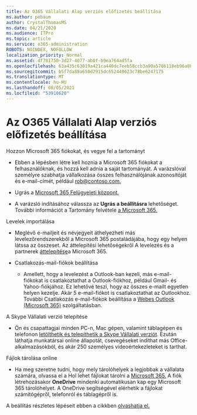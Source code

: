 ```yaml
---
title: Az O365 Vállalati Alap verziós előfizetés beállítása
ms.author: pebaum
author: CrystalThomasMS
ms.date: 04/21/2020
ms.audience: ITPro
ms.topic: article
ms.service: o365-administration
ROBOTS: NOINDEX, NOFOLLOW
localization_priority: Normal
ms.assetid: df781750-3d27-4077-ab0f-b9ea764ad5fa
ms.openlocfilehash: 63a435c63019a421ca440dc7eeb58ccb3a90a5786118eb96a081f60a10e7d0b8
ms.sourcegitcommit: b5f7da89a650d2915dc652449623c78be6247175
ms.translationtype: MT
ms.contentlocale: hu-HU
ms.lasthandoff: 08/05/2021
ms.locfileid: "53910620"
---
```

# <a name="setting-up-your-o365-business-essentials-subscription"></a>Az O365 Vállalati Alap verziós előfizetés beállítása

Hozzon Microsoft 365 fiókokat, és vegye fel a tartományt
  
- Ebben a lépésben létre kell hoznia a Microsoft 365 fiókokat a felhasználóknak, és hozzá kell adnia a saját tartományát. A varázslóval személyre szabhatja vállalkozása összes felhasználójának azonosítóját és e-mail-címét, például [rob@contoso.com.](mailto:rob@contoso.com)
    
- Ugrás a [Microsoft 365 Felügyeleti központ.](https://login.partner.microsoftonline.cn/)
    
- A varázsló indításához válassza az **Ugrás a beállításra** lehetőséget. További információt a Tartomány felvétele [a Microsoft 365.](https://docs.microsoft.com/microsoft-365/admin/setup/add-domain)
    
Levelek importálása
  
- Meglévő e-mailjeit és névjegyeit áthelyezheti más levelezőrendszerekből a Microsoft 365 postaládájába, hogy egy helyen látssa az összeset. Az áttelepítési lehetőségekről A levelezés és a partnerek [áttelepítése](https://docs.microsoft.com/microsoft-365/admin/setup/migrate-email-and-contacts-admin)a Microsoft 365.
    
- Csatlakozás-mail-fiókok beállítása
    
  - Amellett, hogy a levelezést a Outlook-ban kezeli, más e-mail-fiókokat is csatlakoztathat a Outlook-fiókhoz, például Gmail- és Yahoo-fiókjához. Ez lehetővé teszi, hogy az összes e-mailt egyetlen helyen kezelje. Akár 5 e-mail-fiókot is csatlakoztathat az Outlookhoz. További Csatlakozás e-mail-fiókok beállítása a [Webes Outlook (Microsoft 365)](https://support.office.com/Article/Connect-email-accounts-in-Outlook-on-the-web-Office-365-d7012ff0-924f-4f78-8aca-c3912d886c4d) szolgáltatásban. 
    
A Skype Vállalati verzió telepítése
  
- Ön és csapattagjai minden PC-n, Mac gépen, valamint táblagépen és telefonon [letölthetik és telepíthetik a Skype Vállalati verziót](https://support.office.com/Article/download-and-install-Skype-for-Business-8a0d4da8-9d58-44f9-9759-5c8f340cb3fb). Ezután láthatja munkatársai online állapotát, csevegéseket indíthat más Office-alkalmazásokból, és akár 250 személyes videoértekezleteket is tarthat. 
    
Fájlok tárolása online
  
- Ha meg szeretne tudni, hogy mely tárolóhelyek a legjobbak a vállalata számára, olvassa el a Hol lehet fájlokat tárolni a [Microsoft 365.](https://support.office.com/article/c7c20284-bc94-47f4-9728-d28e9daf0790.aspx) A fiók létrehozásakor **OneDrive** mindenki automatikusan kap egy Microsoft 365 tárolóhelyet. A OneDrive segítségével elérhetik a fájlokat számítógépről, telefonról és táblagépről is. 
    
A beállítás részletes lépéseit ebben a cikkben [olvashatja el.](https://docs.microsoft.com/microsoft-365/admin/setup/setup)
  

